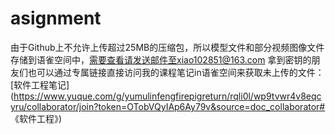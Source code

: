 # asignment
由于Github上不允许上传超过25MB的压缩包，所以模型文件和部分视频图像文件存储到语雀空间中，需要查看请发送邮件至xiao102851@163.com
拿到密钥的朋友们也可以通过专属链接直接访问我的课程笔记in语雀空间来获取未上传的文件：[软件工程笔记](https://www.yuque.com/g/yumulinfengfirepigreturn/rqli0l/wp9tvwr4v8eqcyru/collaborator/join?token=OTobVQyIAp6Ay79v&source=doc_collaborator# 《软件工程》)
